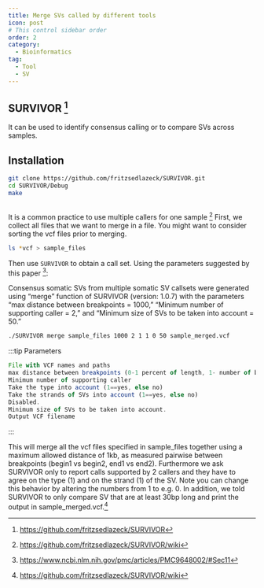 ```yaml
---
title: Merge SVs called by different tools
icon: post
# This control sidebar order
order: 2
category:
  - Bioinformatics
tag:
  - Tool
  - SV
---
```



## SURVIVOR [^github]
It can be used to identify consensus calling or to compare SVs across samples.

## Installation
```sh
git clone https://github.com/fritzsedlazeck/SURVIVOR.git
cd SURVIVOR/Debug
make
```

## 
It is a common practice to use multiple callers for one sample [^wiki]
First, we collect all files that we want to merge in a file. You might want to consider sorting the vcf files prior to merging.
```sh
ls *vcf > sample_files
```

Then use `SURVIVOR` to obtain a call set. Using the parameters suggested by this paper [^paper]:

Consensus somatic SVs from multiple somatic SV callsets were generated using “merge” function of SURVIVOR (version: 1.0.7) with the parameters “max distance between breakpoints = 1000,” “Minimum number of supporting caller = 2,” and “Minimum size of SVs to be taken into account = 50.”

```sh
./SURVIVOR merge sample_files 1000 2 1 1 0 50 sample_merged.vcf
```
:::tip Parameters
```js
File with VCF names and paths
max distance between breakpoints (0-1 percent of length, 1- number of bp) 
Minimum number of supporting caller
Take the type into account (1==yes, else no)
Take the strands of SVs into account (1==yes, else no)
Disabled.
Minimum size of SVs to be taken into account.
Output VCF filename
```
:::

This will merge all the vcf files specified in sample_files together using a maximum allowed distance of 1kb, as measured pairwise between breakpoints (begin1 vs begin2, end1 vs end2). Furthermore we ask SURVIVOR only to report calls supported by 2 callers and they have to agree on the type (1) and on the strand (1) of the SV. Note you can change this behavior by altering the numbers from 1 to e.g. 0. In addition, we told SURVIVOR to only compare SV that are at least 30bp long and print the output in sample_merged.vcf.[^wiki]

[^github]:https://github.com/fritzsedlazeck/SURVIVOR
[^wiki]:https://github.com/fritzsedlazeck/SURVIVOR/wiki
[^paper]:https://www.ncbi.nlm.nih.gov/pmc/articles/PMC9648002/#Sec11